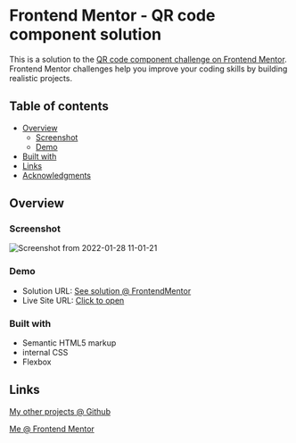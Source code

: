 # Frontend Mentor - QR code component solution

This is a solution to the [QR code component challenge on Frontend Mentor](https://www.frontendmentor.io/challenges/qr-code-component-iux_sIO_H). Frontend Mentor challenges help you improve your coding skills by building realistic projects. 

## Table of contents

- [Overview](#overview)
  - [Screenshot](#screenshot)
  - [Demo](#demo)
- [Built with](#built-with)
- [Links](#links)
- [Acknowledgments](#acknowledgments)

## Overview

### Screenshot
![Screenshot from 2022-01-28 11-01-21](https://user-images.githubusercontent.com/95124571/151527056-a6341cea-847f-4783-a1d2-612f654d0c27.png)

### Demo

- Solution URL: [See solution @ FrontendMentor](https://www.frontendmentor.io/solutions/basic-solution-mhdh1dPS2)
- Live Site URL: [Click to open](https://forksort.github.io/Frontend-Mentor-Solutions/QR%20code%20component/)

### Built with

- Semantic HTML5 markup
- internal CSS
- Flexbox

## Links

[My other projects @ Github](https://github.com/ForkSort)

[Me @ Frontend Mentor](https://www.frontendmentor.io/profile/ForkSort)
